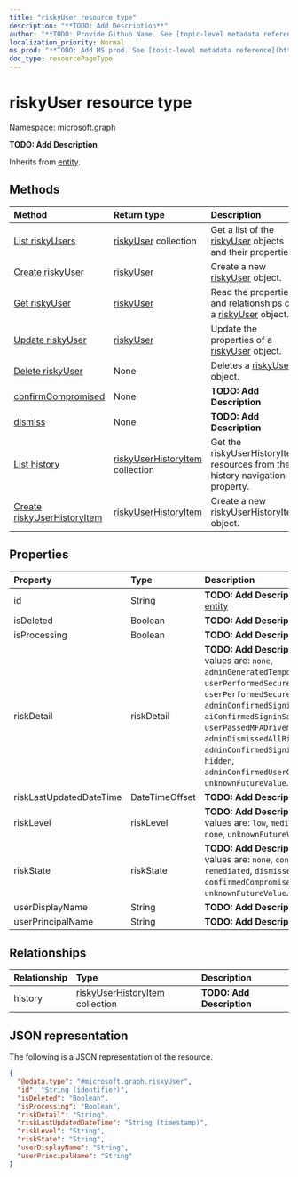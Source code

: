 ```yaml
---
title: "riskyUser resource type"
description: "**TODO: Add Description**"
author: "**TODO: Provide Github Name. See [topic-level metadata reference](https://msgo.azurewebsites.net/add/document/guidelines/metadata.html#topic-level-metadata)**"
localization_priority: Normal
ms.prod: "**TODO: Add MS prod. See [topic-level metadata reference](https://msgo.azurewebsites.net/add/document/guidelines/metadata.html#topic-level-metadata)**"
doc_type: resourcePageType
---
```


# riskyUser resource type

Namespace: microsoft.graph



**TODO: Add Description**


Inherits from [entity](../resources/entity.md).

## Methods
|Method|Return type|Description|
|:---|:---|:---|
|[List riskyUsers](../api/riskyuser-list.md)|[riskyUser](../resources/riskyuser.md) collection|Get a list of the [riskyUser](../resources/riskyuser.md) objects and their properties.|
|[Create riskyUser](../api/riskyuser-post-riskyusers.md)|[riskyUser](../resources/riskyuser.md)|Create a new [riskyUser](../resources/riskyuser.md) object.|
|[Get riskyUser](../api/riskyuser-get.md)|[riskyUser](../resources/riskyuser.md)|Read the properties and relationships of a [riskyUser](../resources/riskyuser.md) object.|
|[Update riskyUser](../api/riskyuser-update.md)|[riskyUser](../resources/riskyuser.md)|Update the properties of a [riskyUser](../resources/riskyuser.md) object.|
|[Delete riskyUser](../api/riskyuser-delete.md)|None|Deletes a [riskyUser](../resources/riskyuser.md) object.|
|[confirmCompromised](../api/riskyuser-confirmcompromised.md)|None|**TODO: Add Description**|
|[dismiss](../api/riskyuser-dismiss.md)|None|**TODO: Add Description**|
|[List history](../api/riskyuser-list-history.md)|[riskyUserHistoryItem](../resources/riskyuserhistoryitem.md) collection|Get the riskyUserHistoryItem resources from the history navigation property.|
|[Create riskyUserHistoryItem](../api/riskyuser-post-history.md)|[riskyUserHistoryItem](../resources/riskyuserhistoryitem.md)|Create a new riskyUserHistoryItem object.|

## Properties
|Property|Type|Description|
|:---|:---|:---|
|id|String|**TODO: Add Description** Inherited from [entity](../resources/entity.md)|
|isDeleted|Boolean|**TODO: Add Description**|
|isProcessing|Boolean|**TODO: Add Description**|
|riskDetail|riskDetail|**TODO: Add Description**. Possible values are: `none`, `adminGeneratedTemporaryPassword`, `userPerformedSecuredPasswordChange`, `userPerformedSecuredPasswordReset`, `adminConfirmedSigninSafe`, `aiConfirmedSigninSafe`, `userPassedMFADrivenByRiskBasedPolicy`, `adminDismissedAllRiskForUser`, `adminConfirmedSigninCompromised`, `hidden`, `adminConfirmedUserCompromised`, `unknownFutureValue`.|
|riskLastUpdatedDateTime|DateTimeOffset|**TODO: Add Description**|
|riskLevel|riskLevel|**TODO: Add Description**. Possible values are: `low`, `medium`, `high`, `hidden`, `none`, `unknownFutureValue`.|
|riskState|riskState|**TODO: Add Description**. Possible values are: `none`, `confirmedSafe`, `remediated`, `dismissed`, `atRisk`, `confirmedCompromised`, `unknownFutureValue`.|
|userDisplayName|String|**TODO: Add Description**|
|userPrincipalName|String|**TODO: Add Description**|

## Relationships
|Relationship|Type|Description|
|:---|:---|:---|
|history|[riskyUserHistoryItem](../resources/riskyuserhistoryitem.md) collection|**TODO: Add Description**|

## JSON representation
The following is a JSON representation of the resource.
<!-- {
  "blockType": "resource",
  "keyProperty": "id",
  "@odata.type": "microsoft.graph.riskyUser",
  "baseType": "microsoft.graph.entity",
  "openType": false
}
-->
``` json
{
  "@odata.type": "#microsoft.graph.riskyUser",
  "id": "String (identifier)",
  "isDeleted": "Boolean",
  "isProcessing": "Boolean",
  "riskDetail": "String",
  "riskLastUpdatedDateTime": "String (timestamp)",
  "riskLevel": "String",
  "riskState": "String",
  "userDisplayName": "String",
  "userPrincipalName": "String"
}
```

